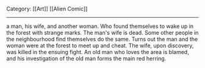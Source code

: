 Category: [[Art]] [[Alien Comic]]
___
 a man, his wife, and another woman. Who found themselves to wake up in the forest with strange marks. The man's wife is dead. Some other people in the neighbourhood find themselves do the same. Turns out the man and the woman were at the forest to meet up and cheat. The wife, upon discovery, was killed in the ensuing fight. An old man who loves the area is blamed, and his investigation of the old man forms the main red herring.